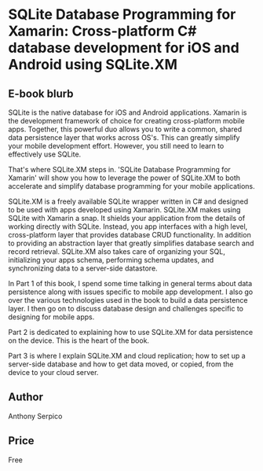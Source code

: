 # SQLite Database Programming for Xamarin: Cross-platform C# database development for iOS and Android using SQLite.XM

## E-book blurb

SQLite is the native database for iOS and Android applications. Xamarin is the development framework of choice for creating cross-platform mobile apps. Together, this powerful duo allows you to write a common, shared data persistence layer that works across OS's. This can greatly simplify your mobile development effort. However, you still need to learn to effectively use SQLite.

That's where SQLite.XM steps in. 'SQLite Database Programming for Xamarin' will show you how to leverage the power of SQLite.XM to both accelerate and simplify database programming for your mobile applications.

SQLite.XM is a freely available SQLite wrapper written in C# and designed to be used with apps developed using Xamarin. SQLite.XM makes using SQLite with Xamarin a snap. It shields your application from the details of working directly with SQLite. Instead, you app interfaces with a high level, cross-platform layer that provides database CRUD functionality. In addition to providing an abstraction layer that greatly simplifies database search and record retrieval. SQLite.XM also takes care of organizing your SQL, initializing your apps schema, performing schema updates, and synchronizing data to a server-side datastore.

In Part 1 of this book, I spend some time talking in general terms about data persistence along with issues specific to mobile app development. I also go over the various technologies used in the book to build a data persistence layer. I then go on to discuss database design and challenges specific to designing for mobile apps. 

Part 2 is dedicated to explaining how to use SQLite.XM for data persistence on the device. This is the heart of the book. 

Part 3 is where I explain SQLite.XM and cloud replication; how to set up a server-side database and how to get data moved, or copied, from the device to your cloud server.

## Author

Anthony Serpico 

## Price

Free
